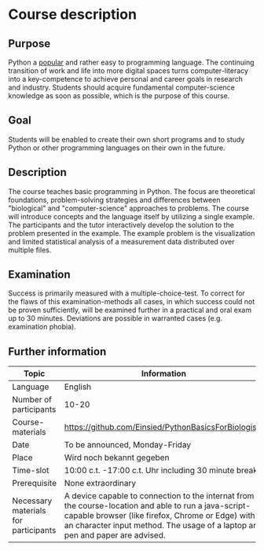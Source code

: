 # Course description

## Purpose

Python a [popular](https://github.blog/news-insights/octoverse/octoverse-2024/) and rather easy to programming language.
The continuing transition of work and life into more digital spaces turns computer-literacy into a key-competence to achieve personal and career goals in research and industry.
Students should acquire fundamental computer-science knowledge as soon as possible, which is the purpose of this course.

## Goal

Students will be enabled to create their own short programs and to study Python or other programming languages on their own in the future.

## Description 

The course teaches basic programming in Python.
The focus are theoretical foundations, problem-solving strategies and differences between "biological" and "computer-science" approaches to problems.
The course will introduce concepts and the language itself by utilizing a single example.
The participants and the tutor interactively develop the solution to the problem presented in the example.
The example problem is the visualization and limited statistical analysis of a measurement data distributed over multiple files.

## Examination

Success is primarily measured with a multiple-choice-test.
To correct for the flaws of this examination-methods all cases, in which success could not be proven sufficiently, will be examined further in a practical and oral exam up to 30 minutes.
Deviations are possible in warranted cases (e.g. examination phobia).

## Further information

| Topic                                | Information                                          |
| ------------------------------------ | ---------------------------------------------------- |
| Language                             | English                                              |
| Number of participants               | 10-20                                                | 
| Course-materials                     | https://github.com/Einsied/PythonBasicsForBiologists |
| Date                                 | To be announced, Monday-Friday                       |
| Place                                | Wird noch bekannt gegeben                            |
| Time-slot                            | 10:00 c.t. -17:00 c.t. Uhr including 30 minute break |
| Prerequisite                         | None extraordinary                                   |
| Necessary materials for participants | A device capable to connection to the internat from the course-location and able to run a java-script-capable browser (like firefox, Chrome or Edge) with an character input method. The usage of a laptop and pen and paper are advised. |

